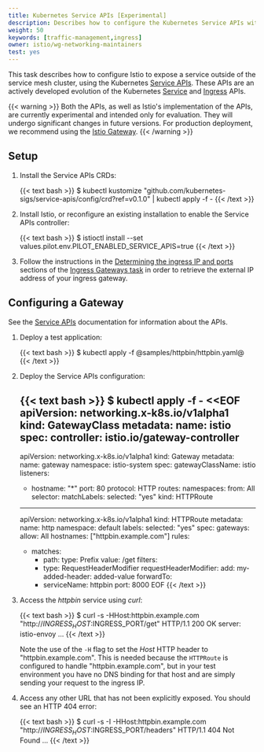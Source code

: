 ```yaml
---
title: Kubernetes Service APIs [Experimental]
description: Describes how to configure the Kubernetes Service APIs with Istio.
weight: 50
keywords: [traffic-management,ingress]
owner: istio/wg-networking-maintainers
test: yes
---
```


This task describes how to configure Istio to expose a service outside of the service mesh cluster, using the Kubernetes [Service APIs](https://kubernetes-sigs.github.io/service-apis/).
These APIs are an actively developed evolution of the Kubernetes [Service](https://kubernetes.io/docs/concepts/services-networking/service/)
and [Ingress](https://kubernetes.io/docs/concepts/services-networking/ingress/) APIs.

{{< warning >}}
Both the APIs, as well as Istio's implementation of the APIs, are currently experimental and intended only for evaluation.
They will undergo significant changes in future versions. For production deployment, we recommend using the [Istio Gateway](/docs/tasks/traffic-management/ingress/ingress-control/).
{{< /warning >}}

## Setup

1. Install the Service APIs CRDs:

    {{< text bash >}}
    $ kubectl kustomize "github.com/kubernetes-sigs/service-apis/config/crd?ref=v0.1.0" | kubectl apply -f -
    {{< /text >}}

1. Install Istio, or reconfigure an existing installation to enable the Service APIs controller:

    {{< text bash >}}
    $ istioctl install --set values.pilot.env.PILOT_ENABLED_SERVICE_APIS=true
    {{< /text >}}

1. Follow the instructions in the [Determining the ingress IP and ports](/docs/tasks/traffic-management/ingress/ingress-control/#determining-the-ingress-ip-and-ports) sections of the [Ingress Gateways task](/docs/tasks/traffic-management/ingress/ingress-control/) in order to retrieve the external IP address of your ingress gateway.

## Configuring a Gateway

See the [Service APIs](https://kubernetes-sigs.github.io/service-apis/) documentation for information about the APIs.

1. Deploy a test application:

    {{< text bash >}}
    $ kubectl apply -f @samples/httpbin/httpbin.yaml@
    {{< /text >}}

1. Deploy the Service APIs configuration:

    {{< text bash >}}
    $ kubectl apply -f - <<EOF
    apiVersion: networking.x-k8s.io/v1alpha1
    kind: GatewayClass
    metadata:
      name: istio
    spec:
      controller: istio.io/gateway-controller
    ---
    apiVersion: networking.x-k8s.io/v1alpha1
    kind: Gateway
    metadata:
      name: gateway
      namespace: istio-system
    spec:
      gatewayClassName: istio
      listeners:
      - hostname: "*"
        port: 80
        protocol: HTTP
        routes:
          namespaces:
            from: All
          selector:
            matchLabels:
              selected: "yes"
          kind: HTTPRoute
    ---
    apiVersion: networking.x-k8s.io/v1alpha1
    kind: HTTPRoute
    metadata:
      name: http
      namespace: default
      labels:
        selected: "yes"
    spec:
      gateways:
        allow: All
      hostnames: ["httpbin.example.com"]
      rules:
      - matches:
        - path:
            type: Prefix
            value: /get
        filters:
        - type: RequestHeaderModifier
          requestHeaderModifier:
            add:
              my-added-header: added-value
        forwardTo:
        - serviceName: httpbin
          port: 8000
    EOF
    {{< /text >}}

1.  Access the _httpbin_ service using _curl_:

    {{< text bash >}}
    $ curl -s -HHost:httpbin.example.com "http://$INGRESS_HOST:$INGRESS_PORT/get"
    HTTP/1.1 200 OK
    server: istio-envoy
    ...
    {{< /text >}}

    Note the use of the `-H` flag to set the _Host_ HTTP header to
    "httpbin.example.com". This is needed because the `HTTPRoute` is configured to handle "httpbin.example.com",
    but in your test environment you have no DNS binding for that host and are simply sending your request to the ingress IP.

1.  Access any other URL that has not been explicitly exposed. You should see an HTTP 404 error:

    {{< text bash >}}
    $ curl -s -I -HHost:httpbin.example.com "http://$INGRESS_HOST:$INGRESS_PORT/headers"
    HTTP/1.1 404 Not Found
    ...
    {{< /text >}}
